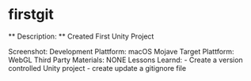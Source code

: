 # firstgit

** Description: ** Created First Unity Project
 
Screenshot: 
Development Plattform: macOS Mojave
Target Plattform: WebGL 
Third Party Materials: NONE
Lessons Learnd: - Create a version controlled Unity project
		- create update a gitignore file

